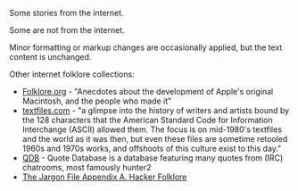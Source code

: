 Some stories from the internet.

Some are not from the internet.

Minor formatting or markup changes are occasionally applied, but the text content is unchanged.

Other internet folklore collections:

- [Folklore.org](http://folklore.org) - "Anecdotes about the development of Apple's original Macintosh, and the people who made it"
- [textfiles.com](http://textfiles.com/directory.html) - "a glimpse into the history of writers and artists bound by the 128 characters that the American Standard Code for Information Interchange (ASCII) allowed them. The focus is on mid-1980's textfiles and the world as it was then, but even these files are sometime retooled 1960s and 1970s works, and offshoots of this culture exist to this day."
- [QDB](http://bash.org/) - Quote Database is a database featuring many quotes from (IRC) chatrooms, most famously hunter2
- [The Jargon File Appendix A. Hacker Folklore](http://catb.org/jargon/html/appendixa.html)
